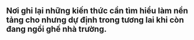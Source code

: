 ## Nơi ghi lại những kiến thức cần tìm hiểu làm nền tảng cho nhưng dự định trong tương lai khi còn đang ngồi ghế nhà trường.
